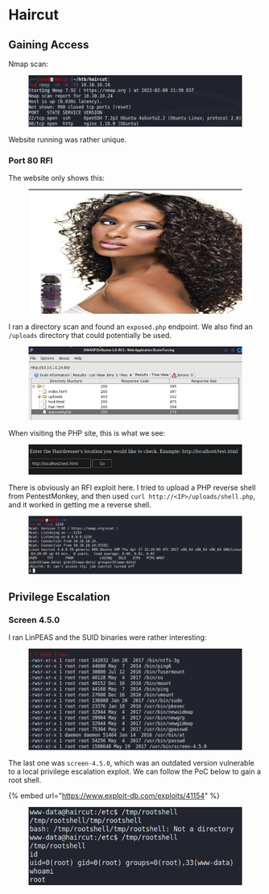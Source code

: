 # Haircut

## Gaining Access

Nmap scan:

<figure><img src="../../../.gitbook/assets/image (8).png" alt=""><figcaption></figcaption></figure>

Website running was rather unique.

### Port 80 RFI

The website only shows this:

<figure><img src="../../../.gitbook/assets/image (3).png" alt=""><figcaption></figcaption></figure>

I ran a directory scan and found an `exposed.php` endpoint. We also find an `/uploads` directory that could potentially be used.

<figure><img src="../../../.gitbook/assets/image (14).png" alt=""><figcaption></figcaption></figure>

When visiting the PHP site, this is what we see:

<figure><img src="../../../.gitbook/assets/image (1).png" alt=""><figcaption></figcaption></figure>

There is obviously an RFI exploit here. I tried to upload a PHP reverse shell from PentestMonkey, and then used `curl http://<IP>/uploads/shell.php`, and it worked in getting me a reverse shell.

<figure><img src="../../../.gitbook/assets/image (6).png" alt=""><figcaption></figcaption></figure>

## Privilege Escalation

### Screen 4.5.0

I ran LinPEAS and the SUID binaries were rather interesting:

<figure><img src="../../../.gitbook/assets/image (5).png" alt=""><figcaption></figcaption></figure>

The last one was `screen-4.5.0`, which was an outdated version vulnerable to a local privilege escalation exploit. We can follow the PoC below to gain a root shell.

{% embed url="https://www.exploit-db.com/exploits/41154" %}

<figure><img src="../../../.gitbook/assets/image (45).png" alt=""><figcaption></figcaption></figure>
